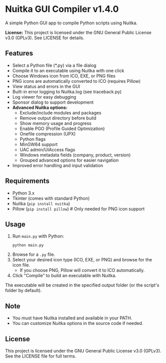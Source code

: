 # Nuitka GUI Compiler v1.4.0

A simple Python GUI app to compile Python scripts using Nuitka.

**License:** This project is licensed under the GNU General Public License v3.0 (GPLv3). See LICENSE for details.

## Features
- Select a Python file (*.py) via a file dialog
- Compile it to an executable using Nuitka with one click
- Choose Windows icon from ICO, EXE, or PNG files
- PNG icons are automatically converted to ICO (requires Pillow)
- View status and errors in the GUI
- Built-in error logging to Nuitka.log (see traceback.py)
- Log viewer for easy debugging
- Sponsor dialog to support development
- **Advanced Nuitka options:**
  - Exclude/include modules and packages
  - Remove output directory before build
  - Show memory usage and progress
  - Enable PGO (Profile Guided Optimization)
  - Onefile compression (UPX)
  - Python flags
  - MinGW64 support
  - UAC admin/UIAccess flags
  - Windows metadata fields (company, product, version)
  - Grouped advanced options for easier navigation
- Improved error handling and input validation

## Requirements
- Python 3.x
- Tkinter (comes with standard Python)
- Nuitka (`pip install nuitka`)
- Pillow (`pip install pillow`)  # Only needed for PNG icon support

## Usage
1. Run `main.py` with Python:
   ```
   python main.py
   ```
2. Browse for a `.py` file.
3. Select your desired icon type (ICO, EXE, or PNG) and browse for the icon file.
   - If you choose PNG, Pillow will convert it to ICO automatically.
4. Click "Compile" to build an executable with Nuitka.

The executable will be created in the specified output folder (or the script's folder by default).

## Note
- You must have Nuitka installed and available in your PATH.
- You can customize Nuitka options in the source code if needed.

## License
This project is licensed under the GNU General Public License v3.0 (GPLv3). See the LICENSE file for full terms.
